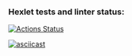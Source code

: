 ### Hexlet tests and linter status:
[![Actions Status](https://github.com/applepeachmemo/frontend-project-46/workflows/hexlet-check/badge.svg)](https://github.com/applepeachmemo/frontend-project-46/actions)

[![asciicast](https://asciinema.org/a/nufWfjBflSGpxKCQH7G2o7UME.svg)](https://asciinema.org/a/nufWfjBflSGpxKCQH7G2o7UME)